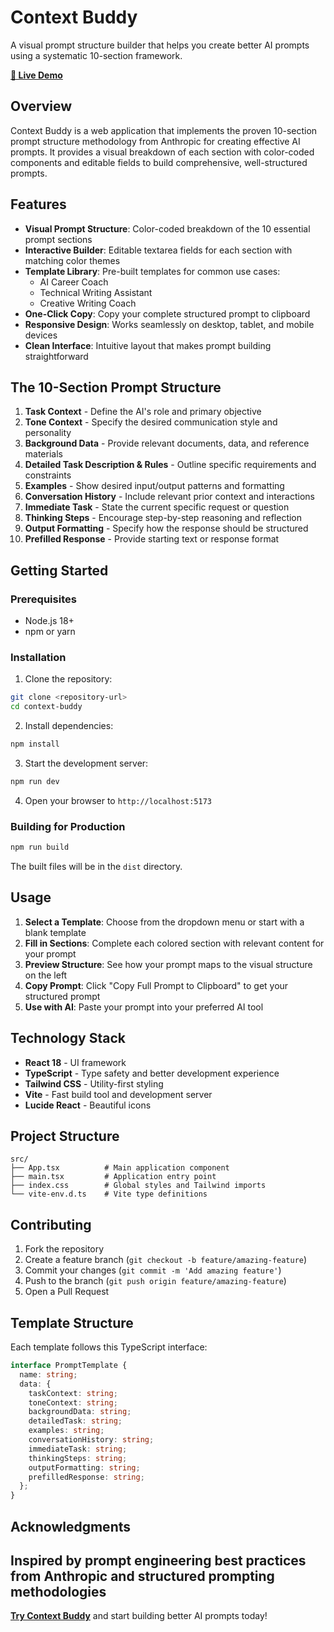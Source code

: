 # Context Buddy

A visual prompt structure builder that helps you create better AI prompts using a systematic 10-section framework.

**[🚀 Live Demo](https://context.addy.ie)**

## Overview

Context Buddy is a web application that implements the proven 10-section prompt structure methodology from Anthropic for creating effective AI prompts. It provides a visual breakdown of each section with color-coded components and editable fields to build comprehensive, well-structured prompts.

## Features

- **Visual Prompt Structure**: Color-coded breakdown of the 10 essential prompt sections
- **Interactive Builder**: Editable textarea fields for each section with matching color themes
- **Template Library**: Pre-built templates for common use cases:
  - AI Career Coach
  - Technical Writing Assistant
  - Creative Writing Coach
- **One-Click Copy**: Copy your complete structured prompt to clipboard
- **Responsive Design**: Works seamlessly on desktop, tablet, and mobile devices
- **Clean Interface**: Intuitive layout that makes prompt building straightforward

## The 10-Section Prompt Structure

1. **Task Context** - Define the AI's role and primary objective
2. **Tone Context** - Specify the desired communication style and personality
3. **Background Data** - Provide relevant documents, data, and reference materials
4. **Detailed Task Description & Rules** - Outline specific requirements and constraints
5. **Examples** - Show desired input/output patterns and formatting
6. **Conversation History** - Include relevant prior context and interactions
7. **Immediate Task** - State the current specific request or question
8. **Thinking Steps** - Encourage step-by-step reasoning and reflection
9. **Output Formatting** - Specify how the response should be structured
10. **Prefilled Response** - Provide starting text or response format

## Getting Started

### Prerequisites

- Node.js 18+ 
- npm or yarn

### Installation

1. Clone the repository:
```bash
git clone <repository-url>
cd context-buddy
```

2. Install dependencies:
```bash
npm install
```

3. Start the development server:
```bash
npm run dev
```

4. Open your browser to `http://localhost:5173`

### Building for Production

```bash
npm run build
```

The built files will be in the `dist` directory.

## Usage

1. **Select a Template**: Choose from the dropdown menu or start with a blank template
2. **Fill in Sections**: Complete each colored section with relevant content for your prompt
3. **Preview Structure**: See how your prompt maps to the visual structure on the left
4. **Copy Prompt**: Click "Copy Full Prompt to Clipboard" to get your structured prompt
5. **Use with AI**: Paste your prompt into your preferred AI tool

## Technology Stack

- **React 18** - UI framework
- **TypeScript** - Type safety and better development experience
- **Tailwind CSS** - Utility-first styling
- **Vite** - Fast build tool and development server
- **Lucide React** - Beautiful icons

## Project Structure

```
src/
├── App.tsx          # Main application component
├── main.tsx         # Application entry point
├── index.css        # Global styles and Tailwind imports
└── vite-env.d.ts    # Vite type definitions
```

## Contributing

1. Fork the repository
2. Create a feature branch (`git checkout -b feature/amazing-feature`)
3. Commit your changes (`git commit -m 'Add amazing feature'`)
4. Push to the branch (`git push origin feature/amazing-feature`)
5. Open a Pull Request

## Template Structure

Each template follows this TypeScript interface:

```typescript
interface PromptTemplate {
  name: string;
  data: {
    taskContext: string;
    toneContext: string;
    backgroundData: string;
    detailedTask: string;
    examples: string;
    conversationHistory: string;
    immediateTask: string;
    thinkingSteps: string;
    outputFormatting: string;
    prefilledResponse: string;
  };
}
```

## Acknowledgments

Inspired by prompt engineering best practices from Anthropic and structured prompting methodologies
---

**[Try Context Buddy](https://context.addy.ie)** and start building better AI prompts today!